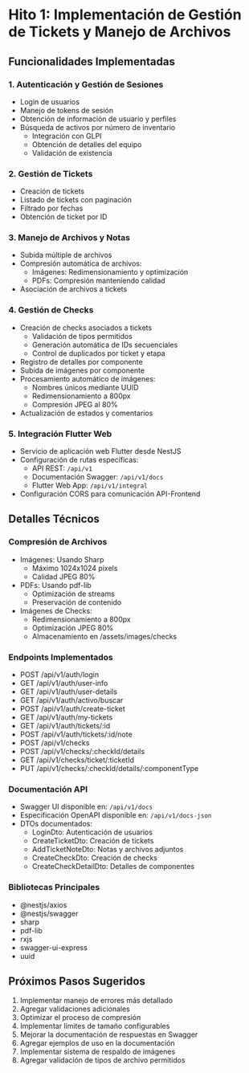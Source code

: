 # Hito 1: Implementación de Gestión de Tickets y Manejo de Archivos

## Funcionalidades Implementadas

### 1. Autenticación y Gestión de Sesiones
- Login de usuarios
- Manejo de tokens de sesión
- Obtención de información de usuario y perfiles
- Búsqueda de activos por número de inventario
  - Integración con GLPI
  - Obtención de detalles del equipo
  - Validación de existencia

### 2. Gestión de Tickets
- Creación de tickets
- Listado de tickets con paginación
- Filtrado por fechas
- Obtención de ticket por ID

### 3. Manejo de Archivos y Notas
- Subida múltiple de archivos
- Compresión automática de archivos:
  - Imágenes: Redimensionamiento y optimización
  - PDFs: Compresión manteniendo calidad
- Asociación de archivos a tickets

### 4. Gestión de Checks
- Creación de checks asociados a tickets
  - Validación de tipos permitidos
  - Generación automática de IDs secuenciales
  - Control de duplicados por ticket y etapa
- Registro de detalles por componente
- Subida de imágenes por componente
- Procesamiento automático de imágenes:
  - Nombres únicos mediante UUID
  - Redimensionamiento a 800px
  - Compresión JPEG al 80%
- Actualización de estados y comentarios

### 5. Integración Flutter Web
- Servicio de aplicación web Flutter desde NestJS
- Configuración de rutas específicas:
  - API REST: `/api/v1`
  - Documentación Swagger: `/api/v1/docs`
  - Flutter Web App: `/api/v1/integral`
- Configuración CORS para comunicación API-Frontend

## Detalles Técnicos

### Compresión de Archivos
- Imágenes: Usando Sharp
  - Máximo 1024x1024 pixels
  - Calidad JPEG 80%
- PDFs: Usando pdf-lib
  - Optimización de streams
  - Preservación de contenido
- Imágenes de Checks:
  - Redimensionamiento a 800px
  - Optimización JPEG 80%
  - Almacenamiento en /assets/images/checks

### Endpoints Implementados
- POST /api/v1/auth/login
- GET /api/v1/auth/user-info
- GET /api/v1/auth/user-details
- GET /api/v1/auth/activo/buscar
- POST /api/v1/auth/create-ticket
- GET /api/v1/auth/my-tickets
- GET /api/v1/auth/tickets/:id
- POST /api/v1/auth/tickets/:id/note
- POST /api/v1/checks
- POST /api/v1/checks/:checkId/details
- GET /api/v1/checks/ticket/:ticketId
- PUT /api/v1/checks/:checkId/details/:componentType

### Documentación API
- Swagger UI disponible en: `/api/v1/docs`
- Especificación OpenAPI disponible en: `/api/v1/docs-json`
- DTOs documentados:
  - LoginDto: Autenticación de usuarios
  - CreateTicketDto: Creación de tickets
  - AddTicketNoteDto: Notas y archivos adjuntos
  - CreateCheckDto: Creación de checks
  - CreateCheckDetailDto: Detalles de componentes

### Bibliotecas Principales
- @nestjs/axios
- @nestjs/swagger
- sharp
- pdf-lib
- rxjs
- swagger-ui-express
- uuid

## Próximos Pasos Sugeridos
1. Implementar manejo de errores más detallado
2. Agregar validaciones adicionales
3. Optimizar el proceso de compresión
4. Implementar límites de tamaño configurables
5. Mejorar la documentación de respuestas en Swagger
6. Agregar ejemplos de uso en la documentación
7. Implementar sistema de respaldo de imágenes
8. Agregar validación de tipos de archivo permitidos